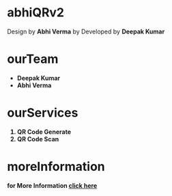 # abhiQRv2
<p>Design by <b>Abhi Verma</b> by Developed by <b>Deepak Kumar<b><br/>

# ourTeam
<ul>
<li>Deepak Kumar</li>
<li>Abhi Verma</li>
</ul>

# ourServices
<ol>
<li>QR Code Generate</li>
<li>QR Code Scan</li>
</ol>

# moreInformation 
<p>for More Information <a href="https://deepakk1.netlify.app/">click here</a></p>

